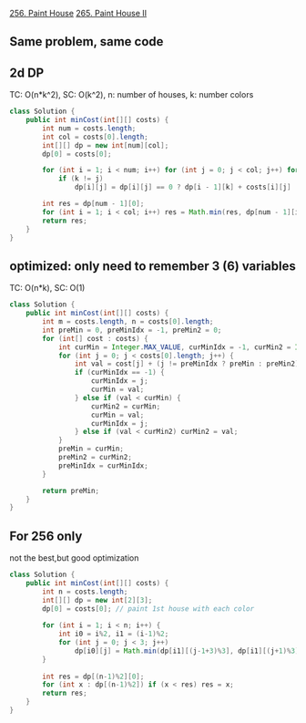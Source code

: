 [256. Paint House](https://leetcode.com/problems/paint-house/)
[265. Paint House II](https://leetcode.com/problems/paint-house-ii/)

## Same problem, same code
## 2d DP
TC: O(n*k^2), SC: O(k^2), n: number of houses, k: number colors
```java
class Solution {
    public int minCost(int[][] costs) {
        int num = costs.length;
        int col = costs[0].length;
        int[][] dp = new int[num][col];
        dp[0] = costs[0];

        for (int i = 1; i < num; i++) for (int j = 0; j < col; j++) for (int k = 0; k < col; k++)
            if (k != j)
                dp[i][j] = dp[i][j] == 0 ? dp[i - 1][k] + costs[i][j] : Math.min(dp[i][j], dp[i - 1][k] + costs[i][j]);

        int res = dp[num - 1][0];
        for (int i = 1; i < col; i++) res = Math.min(res, dp[num - 1][i]);
        return res; 
    }
}
```

## optimized: only need to remember 3 (6) variables
TC: O(n*k), SC: O(1)
```java
class Solution {
    public int minCost(int[][] costs) {
        int m = costs.length, n = costs[0].length;
        int preMin = 0, preMinIdx = -1, preMin2 = 0;
        for (int[] cost : costs) {
            int curMin = Integer.MAX_VALUE, curMinIdx = -1, curMin2 = Integer.MAX_VALUE;
            for (int j = 0; j < costs[0].length; j++) {
                int val = cost[j] + (j != preMinIdx ? preMin : preMin2);
                if (curMinIdx == -1) {
                    curMinIdx = j;
                    curMin = val;
                } else if (val < curMin) {
                    curMin2 = curMin;
                    curMin = val;
                    curMinIdx = j;
                } else if (val < curMin2) curMin2 = val;
            }
            preMin = curMin;
            preMin2 = curMin2;
            preMinIdx = curMinIdx;
        }

        return preMin;
    }
}
```
## For 256 only
not the best,but good optimization
```java
class Solution {
    public int minCost(int[][] costs) {
        int n = costs.length;
        int[][] dp = new int[2][3];
        dp[0] = costs[0]; // paint 1st house with each color
        
        for (int i = 1; i < n; i++) {
            int i0 = i%2, i1 = (i-1)%2;
            for (int j = 0; j < 3; j++)
                dp[i0][j] = Math.min(dp[i1][(j-1+3)%3], dp[i1][(j+1)%3]) + costs[i][j];
        }
        
        int res = dp[(n-1)%2][0];
        for (int x : dp[(n-1)%2]) if (x < res) res = x;
        return res;
    }
}
```